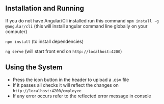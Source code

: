 ## Installation and Running
If you do not have Angular/Cli installed run this command
`npm install -g @angular/cli` (this will install angular command line globally on your computer)

`npm install` (to install dependencies)

`ng serve` (will start front end on `http://localhost:4200`)

## Using the System
- Press the icon button in the header to upload a .csv file
- If it passes all checks it will reflect the changes on `http://localhost:4200/employee`
- If any error occurs refer to the reflected error message in console